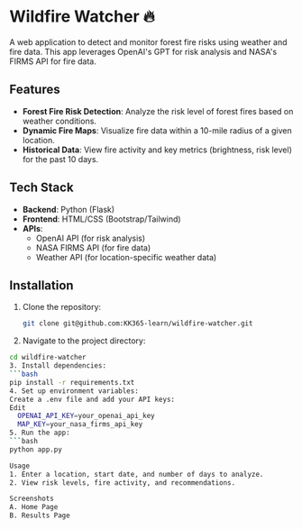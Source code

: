 # Wildfire Watcher 🔥

A web application to detect and monitor forest fire risks using weather and fire data. This app leverages OpenAI's GPT for risk analysis and NASA's FIRMS API for fire data.

## Features
- **Forest Fire Risk Detection**: Analyze the risk level of forest fires based on weather conditions.
- **Dynamic Fire Maps**: Visualize fire data within a 10-mile radius of a given location.
- **Historical Data**: View fire activity and key metrics (brightness, risk level) for the past 10 days.

## Tech Stack
- **Backend**: Python (Flask)
- **Frontend**: HTML/CSS (Bootstrap/Tailwind)
- **APIs**:
  - OpenAI API (for risk analysis)
  - NASA FIRMS API (for fire data)
  - Weather API (for location-specific weather data)

## Installation
1. Clone the repository:
   ```bash
   git clone git@github.com:KK365-learn/wildfire-watcher.git
2. Navigate to the project directory:
  ```bash
  cd wildfire-watcher
3. Install dependencies:
  ```bash
  pip install -r requirements.txt
4. Set up environment variables:
  Create a .env file and add your API keys:
  Edit
    OPENAI_API_KEY=your_openai_api_key
    MAP_KEY=your_nasa_firms_api_key
5. Run the app:
  ```bash
  python app.py

Usage
  1. Enter a location, start date, and number of days to analyze.
  2. View risk levels, fire activity, and recommendations.

Screenshots
  A. Home Page
  B. Results Page

